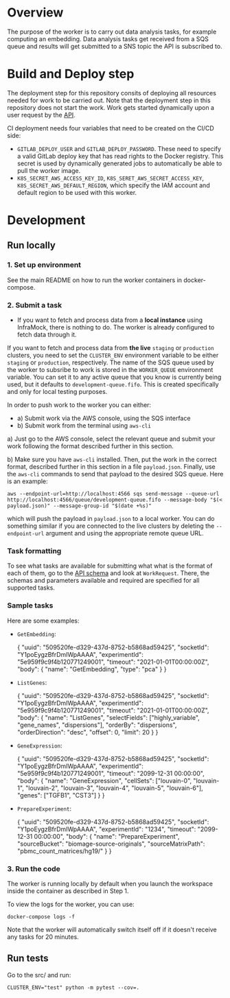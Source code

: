 # Overview
The purpose of the worker is to carry out data analysis tasks, for example computing an embedding. Data analysis tasks get received from a SQS queue and results will get submitted to a SNS topic the API is subscribed to.


# Build and Deploy step
The deployment step for this repository consits of deploying all resources needed for work to be carried out. Note that the deployment step in this repository does not start the work. Work gets started dynamically upon a user request by the [API](https://github.com/biomage-ltd/api).

CI deployment needs four variables that need to be created on the CI/CD side:

* `GITLAB_DEPLOY_USER` and `GITLAB_DEPLOY_PASSWORD`. These need to specify a valid GitLab deploy key that has read rights to the Docker registry. This secret is used by dynamically generated jobs to automatically be able to pull the worker image.
* `K8S_SECRET_AWS_ACCESS_KEY_ID`, `K8S_SERET_AWS_SECRET_ACCESS_KEY`, `K8S_SECRET_AWS_DEFAULT_REGION`, which specify the IAM account and default region to be used with this worker.

# Development

## Run locally

### 1. Set up environment

See the main README on how to run the worker containers in docker-compose.

### 2. Submit a task
* If you want to fetch and process data from a **local instance** using InfraMock, there is nothing to do. The worker is
already configured to fetch data through it.

If you want to fetch and process data from **the live** `staging` or `production` clusters, you need to set
the `CLUSTER_ENV` environment variable to be either `staging` or `production`, respectively. The name of the SQS queue used
by the worker to subsribe to work is stored in the `WORKER_QUEUE` environment variable. You can set it to any active queue
that you know is currently being used, but it defaults to `development-queue.fifo`. This is created specifically and only
for local testing purposes.

In order to push work to the worker you can either:
* a) Submit work via the AWS console, using the SQS interface
* b) Submit work from the terminal using `aws-cli`

a) Just go to the AWS console, select the relevant queue and submit your work following the format described further in this section.

b) Make sure you have `aws-cli` installed. Then, put the work in the correct format, described further in this section in 
a file `payload.json`. Finally, use the `aws-cli` commands to send that payload to the desired SQS queue.
Here is an example:

    aws --endpoint-url=http://localhost:4566 sqs send-message --queue-url http://localhost:4566/queue/development-queue.fifo --message-body "$(< payload.json)" --message-group-id "$(date +%s)"

which will push the payload in `payload.json` to a local worker. You can do something similar if you are connected to the
live clusters by deleting the `--endpoint-url` argument and using the appropriate remote queue URL.

### Task formatting
To see what tasks are available for submitting what what is the format of each of them, go to the [API schema](https://github.com/biomage-ltd/api/blob/master/src/specs/api.yaml) and look at
`WorkRequest`. There, the schemas and parameters available and required are specified for all supported tasks.

### Sample tasks
Here are some examples:

* `GetEmbedding`:

    {
        "uuid": "509520fe-d329-437d-8752-b5868ad59425",
        "socketId": "Y1poEygzBfrDmIWpAAAA",
        "experimentId": "5e959f9c9f4b120771249001",
        "timeout": "2021-01-01T00:00:00Z",
        "body": {
            "name": "GetEmbedding",
            "type": "pca"
        }
    }

* `ListGenes`:

    {
        "uuid": "509520fe-d329-437d-8752-b5868ad59425",
        "socketId": "Y1poEygzBfrDmIWpAAAA",
        "experimentId": "5e959f9c9f4b120771249001",
        "timeout": "2021-01-01T00:00:00Z",
        "body": {
            "name": "ListGenes",
            "selectFields": ["highly_variable", "gene_names", "dispersions"],
            <!-- "geneNamesFilter": "%IN%", add this to filter results so only gene_names that contain IN in their names appear -->
            "orderBy": "dispersions",
            "orderDirection": "desc",
            "offset": 0,
            "limit": 20
        }
    }

* `GeneExpression`:

    {
        "uuid": "509520fe-d329-437d-8752-b5868ad59425",
        "socketId": "Y1poEygzBfrDmIWpAAAA",
        "experimentId": "5e959f9c9f4b120771249001",
        "timeout": "2099-12-31 00:00:00",
        "body": {
            "name": "GeneExpression",
            "cellSets": ["louvain-0", "louvain-1", "louvain-2", "louvain-3", "louvain-4", "louvain-5", "louvain-6"],
            "genes": ["TGFB1", "CST3"]
        }
    }

* `PrepareExperiment`:

    {
        "uuid": "509520fe-d329-437d-8752-b5868ad59425",
        "socketId": "Y1poEygzBfrDmIWpAAAA",
        "experimentId": "1234",
        "timeout": "2099-12-31 00:00:00",
        "body": {
            "name": "PrepareExperiment",
            "sourceBucket": "biomage-source-originals",
            "sourceMatrixPath": "pbmc_count_matrices/hg19/"
        }
    }


### 3. Run the code
The worker is running locally by default when you launch the workspace inside the container as described in Step 1.

To view the logs for the worker, you can use:

    docker-compose logs -f

Note that the worker will automatically switch itself off if it doesn't receive any tasks for 20 minutes.

## Run tests
Go to the src/ and run:

    CLUSTER_ENV="test" python -m pytest --cov=.